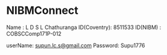 # NIBMConnect
Name        : L D S L Chathuranga
ID(Coventry): 8511533
ID(NIBM)    : COBSCComp171P-012

userName: supun.lc.s@gmail.com
Password: Supu1776
